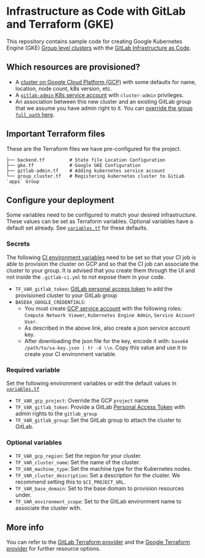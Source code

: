 # Infrastructure as Code with GitLab and Terraform (GKE)

This repository contains sample code for creating Google Kubernetes Engine (GKE) [Group level clusters](https://docs.gitlab.com/ee/user/group/clusters/) with the [GitLab Infrastructure as Code](https://docs.gitlab.com/ee/user/infrastructure/).

## Which resources are provisioned?

- A [cluster on Google Cloud Platform (GCP)](gke.tf) with some defaults for name, location, node count, k8s version, etc.
- A [`gitlab-admin` K8s service account](gitlab-admin.tf) with `cluster-admin` privileges.
- An association between this new cluster and an existing GitLab group that we assume you have admin right to it. You
can [override the group `full_path` here](./group_cluster.tf).

## Important Terraform files

These are the Terraform files we have pre-configured for the project.

```
├── backend.tf         # State file Location Configuration
├── gke.tf             # Google GKE Configuration
├── gitlab-admin.tf    # Adding kubernetes service account
└── group_cluster.tf   # Registering kubernetes cluster to GitLab `apps` Group
```

## Configure your deployment

Some variables need to be configured to match your desired infrastructure. These values can be set as Terraform variables. Optional variables have a default set already. See [`variables.tf`](./variables.tf) for these defaults.

### Secrets

The following [CI environment variables](https://docs.gitlab.com/ee/ci/variables/) need to be set so that your CI 
job is able to provision the cluster on GCP and so that the CI job can associate the cluster to 
your group. It is advised that you create them through the UI and not inside the `.gitlab-ci.yml` to not expose
them in your code.

- `TF_VAR_gitlab_token`: [GitLab personal access token](https://docs.gitlab.com/ee/user/profile/personal_access_tokens.html) to add the provisioned cluster to your GitLab group
- `BASE64_GOOGLE_CREDENTIALS`: 
  - You must create [GCP service account](https://cloud.google.com/docs/authentication/getting-started) with the following roles: `Compute Network Viewer`, `Kubernetes Engine Admin`, `Service Account User`. 
  - As described in the above link, also create a json service account key. 
  - After downloading the json file for the key, encode it with: `base64 /path/to/sa-key.json | tr -d \\n`. Copy this value and use it to create your CI environment variable.

### Required variable

Set the following environment variables or edit the default values in [`variables.tf`](./variables.tf)

- `TF_VAR_gcp_project`: Override the GCP `project` name
- `TF_VAR_gitlab_token`: Provide a GitLab [Personal Access Token](https://docs.gitlab.com/ee/user/profile/personal_access_tokens.html#personal-access-tokens) with admin rights to the `gitlab_group`
- `TF_VAR_gitlab_group`: Set the GitLab group to attach the cluster to GitLab.

### Optional variables

- `TF_VAR_gcp_region`: Set the region for your cluster. 
- `TF_VAR_cluster_name`: Set the name of the cluster. 
- `TF_VAR_machine_type`: Set the machine type for the Kubernetes nodes. 
- `TF_VAR_cluster_description`: Set a description for the cluster. We recommend setting this to `$CI_PROJECT_URL`.
- `TF_VAR_base_domain`: Set to the base domain to provision resources under.
- `TF_VAR_environment_scope`: Set to the GitLab environment name to associate the cluster with.

## More info

You can refer to the [GitLab Terraform provider](https://registry.terraform.io/providers/gitlabhq/gitlab/latest/docs) and the [Google Terraform provider](https://registry.terraform.io/providers/hashicorp/google/latest/docs/guides/provider_reference) for further resource options.
